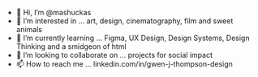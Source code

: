- 👋 Hi, I’m @mashuckas
- 👀 I’m interested in ... art, design, cinematography, film and sweet animals
- 🌱 I’m currently learning ... Figma, UX Design, Design Systems, Design Thinking and a smidgeon of html
- 💞️ I’m looking to collaborate on ... projects for social impact
- 📫 How to reach me ... linkedin.com/in/gwen-j-thompson-design

<!---
mashuckas/mashuckas is a ✨ special ✨ repository because its `README.md` (this file) appears on your GitHub profile.
You can click the Preview link to take a look at your changes.
--->
